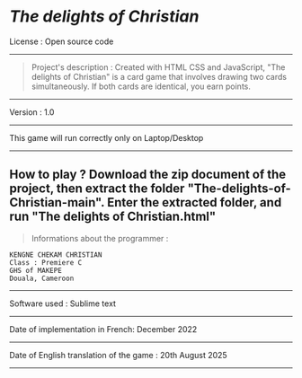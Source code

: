 # _*The delights of Christian*_ 


License : Open source code

---

> Project's description :
Created with HTML CSS and JavaScript, "The delights of Christian" is a card
game that involves drawing two cards simultaneously. If both cards are identical, 
you earn points.

---

Version : 1.0

---

This game will run correctly only on Laptop/Desktop

---

How to play ?
Download the zip document of the project, then extract the folder "The-delights-of-Christian-main". Enter the extracted folder, and run "The delights of Christian.html"
---

> Informations about the programmer :

	KENGNE CHEKAM CHRISTIAN
    Class : Premiere C
	GHS of MAKEPE
	Douala, Cameroon

---

Software used : Sublime text

---

Date of implementation in French: December 2022

---

Date of English translation of the game : 20th August 2025

---





